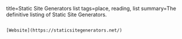 title=Static Site Generators list
tags=place, reading, list
summary=The definitive listing of Static Site Generators.
~~~~~~

[Website](https://staticsitegenerators.net/)
